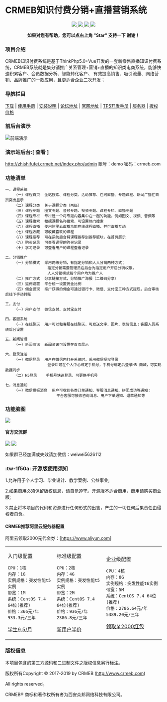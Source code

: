 
# CRMEB知识付费分销+直播营销系统

<p align="center">
    <a href="http://www.crmeb.com">
        <img src="https://img.shields.io/badge/OfficialWebsite-CRMEB-yellow.svg" />
    </a>

<a href="http://www.crmeb.com">
        <img src="https://img.shields.io/badge/Licence-GPL3.0-green.svg?style=flat" />
    </a>
    <a href="http://www.crmeb.com">
        <img src="https://img.shields.io/badge/Edition-3.0-blue.svg" />
    </a>
     <a href="https://gitee.com/ZhongBangKeJi/CRMEB/repository/archive/master.zip">
        <img src="https://img.shields.io/badge/download-80m-red.svg" />
    </a>
    </p>
<p align="center">    
    <b>如果对您有帮助，您可以点右上角 "Star" 支持一下 谢谢！</b>
</p>

### 项目介绍

CRMEB知识付费系统是基于ThinkPhp5.0+Vue开发的一套新零售直播知识付费系统，CRMEB系统就是集分销推广关系管理+营销+直播的知识类电商系统，能够快速积累客户、会员数据分析、智能转化客户、 有效提高销售、吸引流量、网络营销、品牌推广的一款应用，且更适合企业二次开发；
### 导航栏目

[下载](/readme/前端下载地址.md)
 | [使用手册](https://help.crmeb.net)
 | [安装说明](http://help.crmeb.net/crmeb_zsff/1514710)
 | [论坛地址](http://bbs.crmeb.net)
 | [官网地址](https://www.crmeb.com)
 | [TP5开发手册](https://www.kancloud.cn/manual/thinkphp5/118003)
 | [服务器](https://promotion.aliyun.com/ntms/yunparter/invite.html?userCode=dligum2z)
 | [授权价格](https://s.click.taobao.com/W7hVkLw)

###  前后台演示
![前端演示](/readme/images/前端演示二维码.jpg)

### 演示站后台:[ 查看 ]

http://zhishifufei.crmeb.net/index.php/admin 账号：demo 密码：crmeb.com
###  功能清单
    一，课程系统
        （一）课程首页  全站搜索、课程分类、活动推荐、在线直播、专题课程、新闻广播在首页突出显示
        （二）课程分类  关于课程分类（两级）
        （三）课程专题  图文专题、音频专题、视频专题、课程专栏、直播专题
        （四）课程专栏  专栏是一个将专题内容集中在一起的功能，例如图文、视频、音频等
        （五）课程搜索  根据课程名称搜索，可设置热门搜索
        （六）课程直播  使用阿里云直播功能在线课程直播，并可直播互动
        （七）课程收藏  可收藏喜欢的课程
        （八）课程推荐  可在系统后台将课程推荐到推荐版块，在首页展示
        （九）购买记录  可查看课程的购买记录
        （十）学习记录  可查看用户的课程查看记录
        
    二，分销推广
        （一）分销模式  采用两级分销，有指定分销和人人分销两种方式；
                       指定分销需要管理员在后台为指定用户开启分销权限，
                       人人分销模式每个用户均为推广人
        （二）推广方式  分享链接方式，分销推广海报（二维码分享）
        （三）返佣设置  平台统一设置佣金比例  
        （四）佣金提现  推广获得的佣金可通过银行卡、微信、支付宝三种方式提现，后台审核后线下手动转账
        
    三，支付
        （一）用户支付  微信支付、支付宝支付 
        
    四，客服系统
        （一）在线聊天  用户可以和客服在线聊天，可发送文字、图片、表情信息；客服人员系统后台设置
        
    五，新闻管理  
        （一）新闻资讯  新闻资讯可设置在首页展示 
        
    六，登录注册
        （一）微信登录  用户在微信内打开系统时，采用微信授权登录
                       登录后可在个人中心绑定手机号，手机号绑定后登录H5 商城，可实现数据同步 
        （二）H5登录    手机号快速登录，可更换手机号       
        
    七，消息通知
        （一）微信模板消息  用户可收到各类订单通知、客服消息通知、拼团成功等通知；
                           平台客服可接收咨询消息、用户下单通知、退款通知等     

        
###  功能脑图
![](/readme/images/zsff_open_v1.1.png)

####  官方交流群
![](/readme/images/知识付费1.png)
![](/readme/images/知识付费2.png)

如果群已经加满或失效请加微信：weiwei5626112

###   :tw-1f50a: 开源版使用须知
1.允许用于个人学习、毕业设计、教学案例、公益事业;

2.如果商用必须保留版权信息，请自觉遵守。开源版不适合商用，商用请购买商业版;

3.禁止将本项目的代码和资源进行任何形式的出售，产生的一切任何后果责任由侵权者自负。

#### CRMEB推荐阿里云服务器配置

阿里云领取2000元代金劵：[<a href="https://promotion.aliyun.com/ntms/yunparter/invite.html?userCode=dligum2z">https://www.aliyun.com</a>]
 <table><tr><td> 
 
 入门级配置
 ```
 CPU：1核
 内存：1G
 实例规格：突发性能t5实例
 带宽：1M
 系统：CentOS 7.4 64位(推荐)
 价格：366元/年 933.3元/三年
 ```
 <a href="https://promotion.aliyun.com/ntms/yunparter/invite.html?userCode=dligum2z">学生9.5/月</a>
   </td>
 <td>
 
 标准级配置
 ```
 CPU：2核
 内存：4G
 实例规格：突发性能t5实例
 带宽：2M
 系统：CentOS 7.4 64位(推荐)
 价格：936元/年 2386.8元/三年
 ```
 <a href="https://promotion.aliyun.com/ntms/yunparter/invite.html?userCode=dligum2z">新用户半价</a>
 
   </td>
   <td>
 
 企业级配置
 ```
 CPU：4核
 内存：8G
 实例规格：突发性能t6实例
 带宽：5M
 系统：CentOS 7.4 64位(推荐)
 价格：2786.64元/年 5389.20元/三年
 ```
 <a href="https://promotion.aliyun.com/ntms/yunparter/invite.html?userCode=dligum2z">领取￥2000红包</a>
 
   </td>
   </tr></table>
   
### 版权信息

本项目包含的第三方源码和二进制文件之版权信息另行标注。

版权所有Copyright © 2017-2019 by CRMEB (http://www.crmeb.com)

All rights reserved。

CRMEB® 商标和著作权所有者为西安众邦网络科技有限公司。    
    






